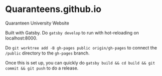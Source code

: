# Quaranteens.github.io
Quaranteen University Website

Built with Gatsby. Do `gatsby develop` to run with hot-reloading on localhost:8000.

Do `git worktree add -B gh-pages public origin/gh-pages` to connect the `/public` directory to the `gh-pages` branch.

Once this is set up, you can quickly do `gatsby build && cd build && git commit && git push` to do a release.
